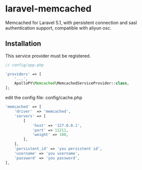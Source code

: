# laravel-memcached

Memcached for Laravel 5.1, with persistent connection and sasl authentication support, compatible with aliyun osc.

## Installation

This service provider must be registered.

```php
// config/app.php

'providers' => [
    '...',
    ApolloPY\Memcached\MemcachedServiceProvider::class,
];
```

edit the config file: config/cache.php

```php
'memcached' => [
    'driver'  => 'memcached',
    'servers' => [
        [
            'host' => '127.0.0.1',
            'port' => 11211,
            'weight' => 100,
        ],
    ],
    'persistent_id' => 'you persistent id',
    'username' => 'you username',
    'password' => 'you password',
],
```
